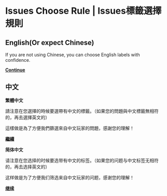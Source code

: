 # Issues Choose Rule | Issues標籤選擇規則

## English(Or expect Chinese)

If you are not using Chinese, you can choose English labels with confidence.

[**Continue**](https://github.com/Jansuoh/FeeaSim/issues/new)

## 中文

**繁體中文**

請注意在您選擇的時候要選帶有中文的標籤。（如果您的問題與中文標籤無相符的，再去選擇英文的）

這樣做是為了方便我們篩選來自中文玩家的問題，感謝您的理解！

[**繼續**](https://github.com/Jansuoh/FeeaSim/issues/new)

**简体中文**

请注意在您选择的时候要选带有中文的标签。（如果您的问题与中文标签无相符的，再去选择英文的）

这样做是为了方便我们筛选来自中文玩家的问题，感谢您的理解！

[**继续**](https://github.com/Jansuoh/FeeaSim/issues/new)